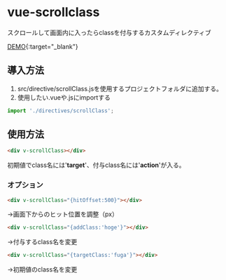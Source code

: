 # vue-scrollclass
スクロールして画面内に入ったらclassを付与するカスタムディレクティブ

[DEMO](https://mattune.github.io/vue-scrollclass/){:target="_blank"}

## 導入方法
1. src/directive/scrollClass.jsを使用するプロジェクトフォルダに追加する。
2. 使用したい.vueや.jsにimportする

```javascript
import './directives/scrollClass';
```

## 使用方法
```html
<div v-scrollClass></div>
```
初期値でclass名には'**target**'、付与class名には'**action**'が入る。

### オプション
```html
<div v-scrollClass="{hitOffset:500}"></div>
```
→画面下からのヒット位置を調整（px）

```html
<div v-scrollClass="{addClass:'hoge'}"></div>
```
→付与するclass名を変更

```html
<div v-scrollClass="{targetClass:'fuga'}"></div>
```
→初期値のclass名を変更
